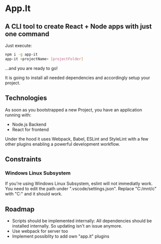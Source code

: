 # App.It
## A CLI tool to create React + Node apps with just one command

Just execute:

```bash
npm i -g app-it
app-it <projectName> [projectFolder]
```

...and you are ready to go!

It is going to install all needed dependencies and accordingly setup your project.

## Technologies
As soon as you bootstrapped a new Project, you have an application running with:

- Node.js Backend
- React for frontend

Under the hood it uses Webpack, Babel, ESLint and StyleLint with a few other plugins enabling a powerful development workflow.

## Constraints
### Windows Linux Subsystem
If you're using Windows Linux Subsystem, eslint will not immediatly work. You need to edit the path under ".vscode/settings.json".
Replace "C:/mnt/c" with "C:" and it should work.

## Roadmap
- Scripts should be implemented internally: All dependencies should be installed internally. So updating isn't an issue anymore.
- Use webpack for server too
- Implement possiblity to add own "app.it" plugins
